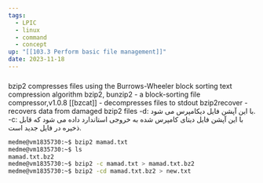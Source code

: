 ```yaml
---
tags:
  - LPIC
  - linux
  - command
  - concept
up: "[[103.3 Perform basic file management]]"
date: 2023-11-18
---
```

###
bzip2  compresses  files  using  the Burrows-Wheeler block sorting text compression algorithm
   bzip2, bunzip2 - a block-sorting file compressor,v1.0.8
   [[bzcat]] - decompresses files to stdout
   bzip2recover - recovers data from damaged bzip2 files
-d:
با این آپشن فایل دیکامپرس می شود.
-c:
با این آپشن فایل دیتای کامپرس شده به خروجی استاندارد داده می شود که قابل ذخیره در فایل جدید است.
```bash
medme@vm1835730:~$ bzip2 mamad.txt
medme@vm1835730:~$ ls
mamad.txt.bz2
medme@vm1835730:~$ bzip2 -c mamad.txt > mamad.txt.bz2
medme@vm1835730:~$ bzip2 -cd mamad.txt.bz2 > new.txt
```
